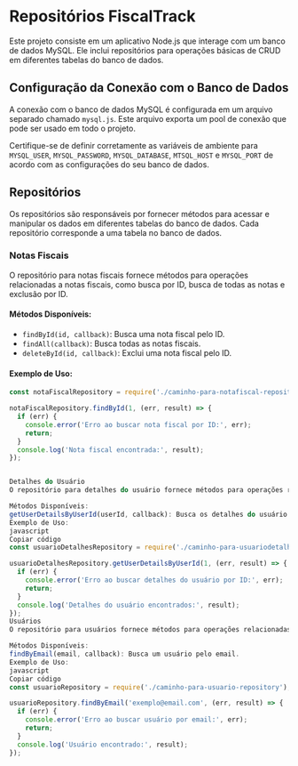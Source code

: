 # Repositórios FiscalTrack

Este projeto consiste em um aplicativo Node.js que interage com um banco de dados MySQL. Ele inclui repositórios para operações básicas de CRUD em diferentes tabelas do banco de dados.

## Configuração da Conexão com o Banco de Dados

A conexão com o banco de dados MySQL é configurada em um arquivo separado chamado `mysql.js`. Este arquivo exporta um pool de conexão que pode ser usado em todo o projeto.

Certifique-se de definir corretamente as variáveis de ambiente para `MYSQL_USER`, `MYSQL_PASSWORD`, `MYSQL_DATABASE`, `MTSQL_HOST` e `MYSQL_PORT` de acordo com as configurações do seu banco de dados.

## Repositórios

Os repositórios são responsáveis por fornecer métodos para acessar e manipular os dados em diferentes tabelas do banco de dados. Cada repositório corresponde a uma tabela no banco de dados.

### Notas Fiscais

O repositório para notas fiscais fornece métodos para operações relacionadas a notas fiscais, como busca por ID, busca de todas as notas e exclusão por ID.

#### Métodos Disponíveis:

- `findById(id, callback)`: Busca uma nota fiscal pelo ID.
- `findAll(callback)`: Busca todas as notas fiscais.
- `deleteById(id, callback)`: Exclui uma nota fiscal pelo ID.

#### Exemplo de Uso:

```javascript
const notaFiscalRepository = require('./caminho-para-notafiscal-repository');

notaFiscalRepository.findById(1, (err, result) => {
  if (err) {
    console.error('Erro ao buscar nota fiscal por ID:', err);
    return;
  }
  console.log('Nota fiscal encontrada:', result);
});


Detalhes do Usuário
O repositório para detalhes do usuário fornece métodos para operações relacionadas aos detalhes do usuário, como busca por ID do usuário.

Métodos Disponíveis:
getUserDetailsByUserId(userId, callback): Busca os detalhes do usuário pelo ID do usuário.
Exemplo de Uso:
javascript
Copiar código
const usuarioDetalhesRepository = require('./caminho-para-usuariodetalhes-repository');

usuarioDetalhesRepository.getUserDetailsByUserId(1, (err, result) => {
  if (err) {
    console.error('Erro ao buscar detalhes do usuário por ID:', err);
    return;
  }
  console.log('Detalhes do usuário encontrados:', result);
});
Usuários
O repositório para usuários fornece métodos para operações relacionadas a usuários, como busca por email.

Métodos Disponíveis:
findByEmail(email, callback): Busca um usuário pelo email.
Exemplo de Uso:
javascript
Copiar código
const usuarioRepository = require('./caminho-para-usuario-repository');

usuarioRepository.findByEmail('exemplo@email.com', (err, result) => {
  if (err) {
    console.error('Erro ao buscar usuário por email:', err);
    return;
  }
  console.log('Usuário encontrado:', result);
});


